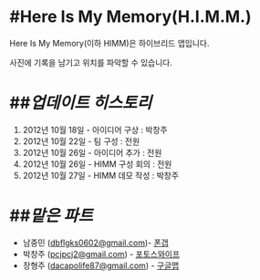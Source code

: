 #**Here Is My Memory(H.I.M.M.)**
======================
Here Is My Memory(이하 HIMM)은 하이브리드 앱입니다.

사진에 기록을 남기고 위치를 파악할 수 있습니다.

##*업데이트 히스토리*
======================
1. 2012년 10월 18일 - 아이디어 구상 : 박창주
2. 2012년 10월 22일 - 팀 구성 : 전원
3. 2012년 10월 26일 - 아이디어 추가 : 전원
4. 2012년 10월 26일 - HIMM 구성 회의 : 전원
5. 2012년 10월 27일 - HIMM 데모 작성 : 박창주

##*맡은 파트*
======================
- 남중민 (dbflgks0602@gmail.com)- [폰갭](http://phonegap.com)
- 박창주 (pcjpcj2@gmail.com) - [포토스와이프](http://www.photoswipe.com/)
- 장형주 (dacapolife87@gmail.com) - [구글맵](http://code.google.com/p/jquery-ui-map/)
